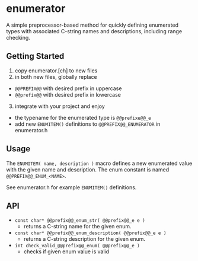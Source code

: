 # enumerator
A simple preprocessor-based method for quickly defining enumerated types with
associated C-string names and descriptions, including range checking.

## Getting Started
 1. copy enumerator.[ch] to new files
 2. in both new files, globally replace
   - `@@PREFIX@@` with desired prefix in uppercase
   - `@@prefix@@` with desired prefix in lowercase
 3. integrate with your project and enjoy
   - the typename for the enumerated type is `@@prefixe@@_e`
   - add new `ENUMITEM()` definitions to `@@PREFIX@@_ENUMERATOR` in enumerator.h

## Usage
The `ENUMITEM( name, description )` macro defines a new enumerated value with the 
given name and description. The enum constant is named `@@PREFIX@@_ENUM_<NAME>`.

See enumerator.h for example `ENUMITEM()` definitions.

## API
 * `const char* @@prefix@@_enum_str( @@prefix@@_e e )`
   - returns a C-string name for the given enum.
 * `const char* @@prefix@@_enum_description( @@prefix@@_e e )`
   - returns a C-string description for the given enum.
 * `int check_valid_@@prefix@@_enum( @@prefix@@_e )`
   - checks if given enum value is valid
